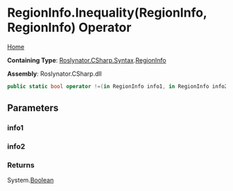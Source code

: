 # RegionInfo\.Inequality\(RegionInfo, RegionInfo\) Operator

[Home](../../../../../README.md)

**Containing Type**: [Roslynator.CSharp.Syntax](../../README.md)\.[RegionInfo](../README.md)

**Assembly**: Roslynator\.CSharp\.dll

```csharp
public static bool operator !=(in RegionInfo info1, in RegionInfo info2)
```

## Parameters

### info1





### info2





### Returns

System\.[Boolean](https://docs.microsoft.com/en-us/dotnet/api/system.boolean)

